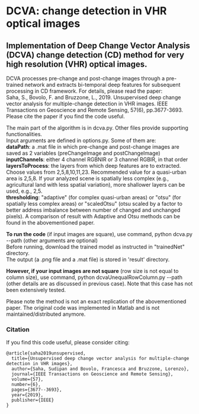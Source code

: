 # DCVA: change detection in VHR optical images

## Implementation of Deep Change Vector Analysis (DCVA) change detection (CD) method for very high resolution (VHR) optical images.

DCVA processes pre-change and post-change images through a pre-trained network and extracts bi-temporal deep features for subsequent processing in CD framework. For details, please read the paper: <br/>
Saha, S., Bovolo, F. and Bruzzone, L., 2019. Unsupervised deep change vector analysis for multiple-change detection in VHR images. IEEE Transactions on Geoscience and Remote Sensing, 57(6), pp.3677-3693.
Please cite the paper if you find the code useful.

The main part of the algorithm is in dcva.py. Other files provide supporting functionalities. <br/>
Input arguments are defined in options.py. Some of them are: <br/>
**dataPath**: a .mat file in which pre-change and post-change images are saved as 2 variables (preChangeImage and postChangeImage) <br/>
**inputChannels**: either 4 channel RGBNIR or 3 channel RGBIR, in that order <br/>
**layersToProcess**: the layers from which deep features are to extracted. Choose values from 2,5,8,10,11,23. Recommended value for 
a quasi-urban area is 2,5,8. If your analyzed scene is spatially less complex (e.g., agricultural land with less spatial variation),
more shallower layers can be used, e.g., 2,5. <br/>
**thresholding**: "adaptive" (for complex quasi-urban areas) or "otsu" (for spatially less complex areas) or "scaledOtsu" (otsu scaled by a factor to better address imbalance between number of changed and unchanged pixels). A comparison of result with Adaptive and Otsu methods can be found in the abovementioned paper. <br/>

**To run the code** (if input images are square), use command, python dcva.py --path <dataPath> (other arguments are optional)<br/>
Before running, download the trained model as instructed in "trainedNet" directory. <br/>
The output (a .png file and a .mat file) is stored in 'result' directory.
  
 **However, if your input images are not square** (row size is not equal to column size), use command,
 python dcvaUnequalRowColumn.py --path <dataPath> (other details are as discussed in previous case). Note that
  this case has not been extensively tested.<br/>

Please note the method is not an exact replication of the abovementioned paper. The original code was implemented in Matlab and is not maintained/distributed anymore.

### Citation
If you find this code useful, please consider citing:
```[bibtex]
@article{saha2019unsupervised,
  title={Unsupervised deep change vector analysis for multiple-change detection in VHR images},
  author={Saha, Sudipan and Bovolo, Francesca and Bruzzone, Lorenzo},
  journal={IEEE Transactions on Geoscience and Remote Sensing},
  volume={57},
  number={6},
  pages={3677--3693},
  year={2019},
  publisher={IEEE}
}
```
